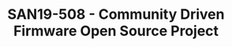 ---
categories:
- san19
description: We have experienced very successful open source development for Linux
  operating system. But in the firmware area, most of the developments are carried
  out by some major organizations without the participation of community. Application
  driven open source development enables a software system ecosystem which can adopt
  various hardware components, including different architectures, and let the vendors
  deferential and create tangible results. Open source firmware and Standard firmware
  interface is critical to enable different hardware implementation for the same ecosystem.
  In this secession we will discuss how to join and contribute to an open source firmware
  project managed by Linaro. The key principles of this project are as following<br
  /> • General System Firmware not specifically targeted for phone, client, server
  or cloud.<br /> • Universal interface supporting multiple OSes including Linux and
  Windows<br /> • Adaptive to various silicon especially silicone provided by member
  companies<br /> • Encourage open technology and early standard implementation<br
  /> • New TianoCore license model or similar<br /> • Long Term Stable release instead
  of product driven
image:
  featured: 'true'
  path: /assets/images/featured-images/san19/SAN19-508.png
session_attendee_num: '3'
session_id: SAN19-508
session_room: Sunset 3 (Session 3)
session_slot:
  end_time: '2019-09-27 09:25:00'
  start_time: '2019-09-27 09:00:00'
session_speakers:
- speaker_bio: Jammy Zhou is Solutions Director in Linaro China, driving the technical
    collaborations with regional members in various areas including Arm servers, Artificial
    Intelligence, IoT and etc. Before joining Linaro, he worked in AMD as the leading
    architect of AMDGPU-Pro Linux graphics driver stack. He also worked at Freescale,
    and had rich experience on Linux/Android BSPs for Arm embedded platforms.
  speaker_company: Linaro
  speaker_image: /assets/images/speakers/san19/jammy-zhou.jpg
  speaker_location: ''
  speaker_name: Jammy Zhou
  speaker_position: Solutions Director
  speaker_username: jammy.zhou
session_track: Boot Architecture
tag: session
tags:
- Boot Architecture
- ' Open Source Development'
title: SAN19-508 - Community Driven Firmware Open Source Project
---